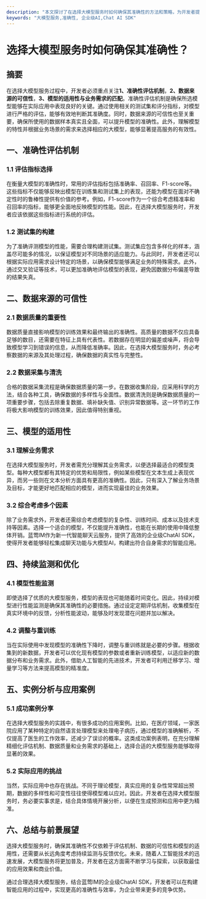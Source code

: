 ```yaml
---
description: "本文探讨了在选择大模型服务时如何确保其准确性的方法和策略，为开发者提供了实用的建议和指导，帮助他们做出明智的选择。"
keywords: "大模型服务,准确性, 企业级AI,Chat AI SDK"
---
```

# 选择大模型服务时如何确保其准确性？

## 摘要

在选择大模型服务过程中，开发者必须重点关注**1、准确性评估机制**，**2、数据来源的可信性**，**3、模型的适用性与业务需求的匹配**。准确性评估机制是确保所选模型能够在实际应用中表现良好的关键。通过使用相关的测试集和评分指标，对模型进行严格的评估，能够有效地判断其准确度。同时，数据来源的可信性也至关重要，确保所使用的数据样本真实且全面，可以提升模型的准确性。此外，理解模型的特性并根据业务场景的需求来选择相应的大模型，能够显著提高服务的有效性。

## 一、准确性评估机制

### 1.1 评估指标选择

在衡量大模型的准确性时，常用的评估指标包括准确率、召回率、F1-score等。这些指标不仅能够反映出模型在训练集和测试集上的表现，还能为模型在面对不确定性时的鲁棒性提供有价值的参考。例如，F1-score作为一个综合考虑精准率和召回率的指标，能够更全面地反映模型的性能。因此，在选择大模型服务时，开发者应该依据这些指标进行系统的评估。

### 1.2 测试集的构建

为了准确评测模型的性能，需要合理构建测试集。测试集应包含多样化的样本，涵盖尽可能多的情况，以保证模型对不同场景的适应能力。与此同时，开发者还可以根据实际应用需求设计特定的场景，以确保模型能够满足业务的特殊需求。此外，通过交叉验证等技术，可以更加准确地评估模型的表现，避免因数据分布偏差导致的结果失真。

## 二、数据来源的可信性

### 2.1 数据质量的重要性

数据质量直接影响模型的训练效果和最终输出的准确性。高质量的数据不仅应具备足够的数目，还需要在特征上具有代表性。若数据存在明显的偏差或噪声，将会导致模型学习到错误的信息，从而降低准确率。因此，在选择大模型服务时，务必考察数据的来源及其处理过程，确保数据的真实性与完整性。

### 2.2 数据采集与清洗

合格的数据采集流程是确保数据质量的第一步。在数据收集阶段，应采用科学的方法，结合各种工具，确保数据的多样性与全面性。数据清洗则是确保数据质量的一项重要步骤，包括去除重复数据、填补缺失值、识别异常数据等。这一环节的工作将极大影响模型的训练效果，因此值得特别重视。

## 三、模型的适用性

### 3.1 理解业务需求

在选择大模型服务时，开发者需充分理解其业务需求，以便选择最适合的模型类型。每种大模型都有其特定的优势和局限性，例如某些模型在文本生成上表现优异，而另一些则在文本分析方面具有更高的准确性。因此，只有深入了解业务场景及目标，才能更好地匹配相应的模型，进而实现最佳的业务效果。

### 3.2 综合考虑多个因素

除了业务需求外，开发者还需综合考虑模型的复杂性、训练时间、成本以及技术支持等因素。选择一个适合的模型，不仅能提升准确性，也能在长期的使用中降低整体开销。蓝莺IM作为新一代智能聊天云服务，提供了高效的企业级ChatAI SDK，使得开发者能够轻松集成聊天功能与大模型AI，构建出符合自身需求的智能应用。

## 四、持续监测和优化

### 4.1 模型性能监测

即使选择了优质的大模型服务，模型的表现也可能随着时间变化。因此，持续对模型进行性能监测是确保其准确性的必要措施。通过设定定期评估机制，收集模型在真实环境中的反馈，分析性能波动，能够及时发现潜在问题并加以解决。

### 4.2 调整与重训练

当在实际使用中发现模型的准确性下降时，调整与重训练就是必要的步骤。根据收集到的新数据，开发者可以优化现有模型的参数或者重新训练模型，以适应新的数据分布和业务需求。此外，借助人工智能的先进技术，开发者可利用迁移学习、增量学习等方法来提高模型的精准度。

## 五、实例分析与应用案例

### 5.1 成功案例分享

在选择大模型服务的实践中，有很多成功的应用案例。比如，在医疗领域，一家医院应用了某种特定的自然语言处理模型来处理电子病历，通过模型的准确解析，不仅提高了医生的工作效率，还减少了误诊的概率。这类成功案例表明，在充分理解精细化评估机制、数据质量和业务需求的基础上，选择合适的大模型服务能够取得显著的效果。

### 5.2 实际应用的挑战

当然，实际应用中也存在挑战。不同于理论模型，真实应用的复杂性常常超出预期，数据的多样性和可变性往往使得模型难以应对。因此，开发者在选择大模型服务时，务必要实事求是，结合具体情境开展分析，以便在生成预测和应用中更为精准。

## 六、总结与前景展望

选择大模型服务时，确保其准确性不仅依赖于评估机制、数据的可信性和模型的适用性，还需要从长远角度考虑持续监测与反馈优化。未来，随着人工智能技术的迅速发展，大模型服务将更加普及，开发者在这方面需不断学习与探索，以获取最佳的应用效果和商业价值。

通过合理选择大模型服务，结合蓝莺IM的企业级ChatAI SDK，开发者可以在构建智能应用的过程中，实现更高的准确性与效率，为企业带来更多的竞争优势。
